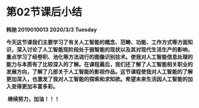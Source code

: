 # 第02节课后小结

**韩驰   2019010013   2020/3/3  Tuesday**

​          **今天这节课我们主要学习了有关人工智能的概念、范畴、功能、工作方式等方面知识，深入讨论了人工智能现阶段处于弱智能的现状以及其对现代生活生产的影响，重点学习了经卷积、池化等方法进行的图像识别技术。使我对人工智能信息处理的能力与本质有了比较深入的了解。在课程最后，我们还了解了人工智能相关职业的发展方向，了解了几部关于人工智能的影视作品。这节课程使我对人工智能的了解更加深入，也激发了我对人工智能的探索和求知欲。希望未来生活因人工智能的加入变得更加丰富多彩。**

​          **继续努力，加油！！！**